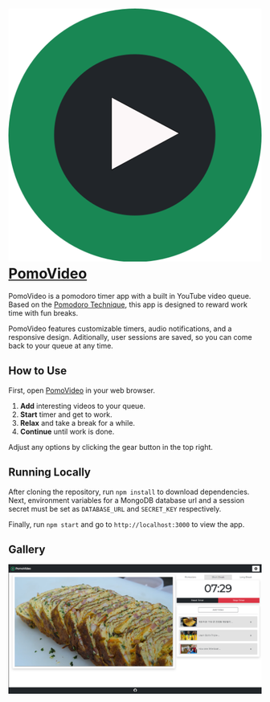 # [![](./public/img/icon.png) PomoVideo](https://pomovideo.herokuapp.com/)
PomoVideo is a pomodoro timer app with a built in YouTube video queue. Based on the [Pomodoro Technique](https://en.wikipedia.org/wiki/Pomodoro_Technique), this app is designed to reward work time with fun breaks.

PomoVideo features customizable timers, audio notifications, and a responsive design. Aditionally, user sessions are saved, so you can come back to your queue at any time.

## How to Use
First, open [PomoVideo](https://pomovideo.herokuapp.com/) in your web browser. 

1. **Add** interesting videos to your queue.
2. **Start** timer and get to work.
3. **Relax** and take a break for a while.
4. **Continue** until work is done.

Adjust any options by clicking the gear button in the top right. 

## Running Locally
 After cloning the repository, run `npm install` to download dependencies. Next, environment variables for a MongoDB database url and a session secret must be set as `DATABASE_URL` and `SECRET_KEY` respectively.
 
Finally, run `npm start` and go to `http://localhost:3000` to view the app.

## Gallery
![PomoVideo break](./demo/demo1.png)
